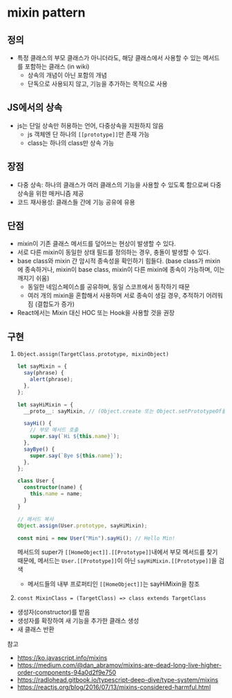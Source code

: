 # mixin pattern

## 정의

- 특정 클래스의 부모 클래스가 아니더라도, 해당 클래스에서 사용할 수 있는 메서드를 포함하는 클래스 (in wiki)
  - 상속의 개념이 아닌 포함의 개념
  - 단독으로 사용되지 않고, 기능을 추가하는 목적으로 사용

## JS에서의 상속

- js는 단일 상속만 허용하는 언어, 다중상속을 지원하지 않음
  - js 객체엔 단 하나의 `[[prototype]]`만 존재 가능
  - class는 하나의 class만 상속 가능

## 장점

- 다중 상속: 하나의 클래스가 여러 클래스의 기능을 사용할 수 있도록 함으로써 다중 상속을 위한 매커니즘 제공
- 코드 재사용성: 클래스들 간에 기능 공유에 유용

## 단점

- mixin이 기존 클래스 메서드를 덮어쓰는 현상이 발생할 수 있다.
- 서로 다른 mixin이 동일한 상태 필드를 정의하는 경우, 충돌이 발생할 수 있다.
- base class와 mixin 간 암시적 종속성을 확인하기 힘들다. (base class가 mixin에 종속하거나, mixin이 base class, mixin이 다른 mixin에 종속이 가능하며, 이는 깨지기 쉬움)
  - 동일한 네임스페이스를 공유하며, 동일 스코프에서 동작하기 때문
  - 여러 개의 mixin을 혼합해서 사용하며 서로 종속이 생길 경우, 추적하기 어려워짐 (결합도가 증가)
- React에서는 Mixin 대신 HOC 또는 Hook을 사용할 것을 권장

## 구현

1. `Object.assign(TargetClass.prototype, mixinObject)`

   ```ts
   let sayMixin = {
     say(phrase) {
       alert(phrase);
     },
   };

   let sayHiMixin = {
     __proto__: sayMixin, // (Object.create 또는 Object.setPrototypeOf를 사용해 프로토타입을 설정 가능)

     sayHi() {
       // 부모 메서드 호출
       super.say(`Hi ${this.name}`);
     },
     sayBye() {
       super.say(`Bye ${this.name}`);
     },
   };

   class User {
     constructor(name) {
       this.name = name;
     }
   }

   // 메서드 복사
   Object.assign(User.prototype, sayHiMixin);

   const mini = new User("Min").sayHi(); // Hello Min!
   ```

   메서드의 super가 `[[HomeObject]].[[Prototype]]`내에서 부모 메서드를 찾기 때문에, 메서드는 `User.[[Prototype]]`이 아닌 `sayHiMixin.[[Prototype]]`을 검색

   - 메서드들의 내부 프로퍼티인 `[[HomeObject]]`는 sayHiMixin을 참조

2. `const MixinClass = (TargetClass) => class extends TargetClass`

- 생성자(constructor)를 받음
- 생성자를 확장하여 새 기능을 추가한 클래스 생성
- 새 클래스 반환

참고

- https://ko.javascript.info/mixins
- https://medium.com/@dan_abramov/mixins-are-dead-long-live-higher-order-components-94a0d2f9e750
- https://radlohead.gitbook.io/typescript-deep-dive/type-system/mixins
- https://reactjs.org/blog/2016/07/13/mixins-considered-harmful.html
